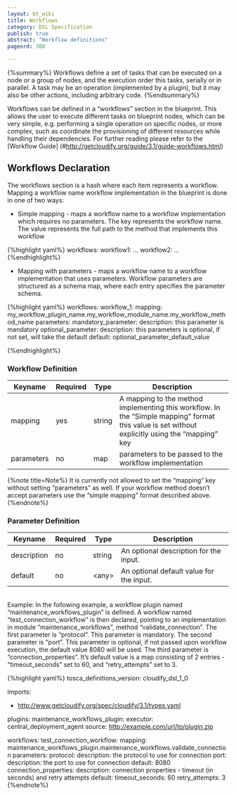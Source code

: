 ```yaml
---
layout: bt_wiki
title: Workflows
category: DSL Specification
publish: true
abstract: "Workflow definitions"
pageord: 300

---
```

{%summary%}
Workflows define a set of tasks that can be executed on a node or a group of nodes, and the execution order this tasks, serially or in parallel. A task may be an operation (implemented by a plugin), but it may also be other actions, including arbitrary code.
{%endsummary%}

Workflows can be defined in a “workflows” section in the blueprint. This allows the user to execute different tasks on blueprint nodes, which can be very simple, e.g. performing a single operation on specific nodes, or more complex, such as coordinate the provisioning of different resources while handling their dependencies. For further reading please refer to the [Workflow Guide] (#http://getcloudify.org/guide/3.1/guide-workflows.html)

## Workflows Declaration
The workflows section is a hash where each item represents a workflow. Mapping a workflow name workflow implementation in the blueprint is done in one of two ways:
* Simple mapping - maps a workflow name to a workflow implementation which requires no parameters.
The key represents the workflow name.
The value represents the full path to the method that implements this workflow

{%highlight yaml%}
workflows:
  workflow1: ...
  workflow2: ...
{%endhighlight%}

* Mapping with parameters - maps a workflow name to a workflow implementation that uses parameters. Workflow parameters are structured as a schema map, where each entry specifies the parameter schema.

{%highlight yaml%}
workflows:
  workflow_1:
    mapping: my_workflow_plugin_name.my_workflow_module_name.my_workflow_method_name
    parameters:
      mandatory_parameter:
        description: this parameter is mandatory
      optional_parameter:
        description: this parameters is optional, if not set, will take the default
        default: optional_parameter_default_value

{%endhighlight%}

### Workflow Definition

Keyname     | Required | Type        | Description
----------- | -------- | ----        | -----------
mapping     | yes      | string      | A mapping to the method implementing this workflow. In the “Simple mapping” format this value is set without explicitly using the “mapping” key
parameters  | no       | map         | parameters to be passed to the workflow implementation

{%note title=Note%}
It is currently not allowed to set the “mapping” key without setting “parameters” as well. If your workflow method doesn’t accept parameters use the “simple mapping” format described above.
{%endnote%}

### Parameter Definition

Keyname     | Required | Type        | Description
----------- | -------- | ----        | -----------
description | no       | string      | An optional description for the input.
default     | no       | \<any\>     | An optional default value for the input.


<br>
Example:
In the following example, a workflow plugin named “maintenance_workflows_plugin” is defined. A workflow named “test_connection_workflow” is then declared, pointing to an implementation in module “maintenance_workflows”, method “validate_connection”. 
The first parameter is “protocol”. This parameter is mandatory.
The second parameter is “port”. This parameter is optional, if not passed upon workflow execution, the default value 8080 will be used.
The third parameter is “connection_properties”. It’s default value is a map consisting of 2 entries - “timeout_seconds” set to 60, and “retry_attempts” set to 3.

{%highlight yaml%}
tosca_definitions_version: cloudify_dsl_1_0

imports:
  - http://www.getcloudify.org/spec/cloudify/3.1/types.yaml


plugins:
  maintenance_workflows_plugin:
    executor: central_deployment_agent
    source: http://example.com/url/to/plugin.zip

workflows:
  test_connection_workflow:
    mapping: maintenance_workflows_plugin.maintenance_workflows.validate_connection
    parameters:
      protocol:
        description: the protocol to use for connection
      port:
        description: the port to use for connection
        default: 8080
      connection_properties:
        description: connection properties - timeout (in seconds) and retry attempts
        default:
          timeout_seconds: 60
          retry_attempts: 3
{%endnote%}
